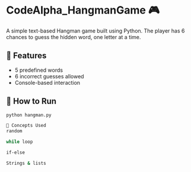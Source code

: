 # CodeAlpha_HangmanGame 🎮

A simple text-based Hangman game built using Python. The player has 6 chances to guess the hidden word, one letter at a time.

## 🔧 Features
- 5 predefined words
- 6 incorrect guesses allowed
- Console-based interaction

## 🚀 How to Run
```bash
python hangman.py

🧠 Concepts Used
random

while loop

if-else

Strings & lists